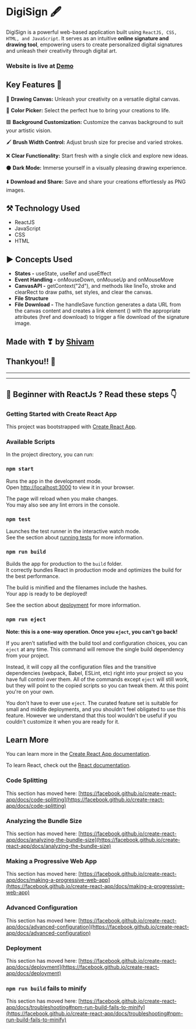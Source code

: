 # DigiSign 🖋

DigiSign is a powerful web-based application built using `ReactJS, CSS, HTML, and JavaScript`. It serves as an intuitive **online signature and drawing tool**, empowering users to create personalized digital signatures and unleash their creativity through digital art.


###  Website is live at [Demo](https://digisignbysk.netlify.app/)


## Key Features 📍

🌈 **Drawing Canvas:** Unleash your creativity on a versatile digital canvas.

🎨 **Color Picker:** Select the perfect hue to bring your creations to life.

🟩 **Background Customization:** Customize the canvas background to suit your artistic vision.

🖌️ **Brush Width Control:** Adjust brush size for precise and varied strokes.

❌ **Clear Functionality:** Start fresh with a single click and explore new ideas.

⚫ **Dark Mode:** Immerse yourself in a visually pleasing drawing experience.

⬇️ **Download and Share:** Save and share your creations effortlessly as PNG images.

## ⚒ Technology Used
- ReactJS
- JavaScript
- CSS 
- HTML 

## ▶ Concepts Used
- **States -** useState, useRef and useEffect
- **Event Handling -** onMouseDown, onMouseUp and onMouseMove
- **CanvasAPI -** getContext("2d"), and methods like lineTo, stroke and clearRect to draw paths, set styles, and clear the canvas.
- **File Structure**
- **File Download -** The handleSave function generates a data URL from the canvas content and creates a link element (<a>) with the appropriate attributes (href and download) to trigger a file download of the signature image.

## Made with ❣ by [Shivam](https://www.linkedin.com/in/shivam-kumar-b09b94175)
## Thankyou!! 👐

---
---
## 👶 Beginner with ReactJs ? Read these steps 👇
### Getting Started with Create React App

This project was bootstrapped with [Create React App](https://github.com/facebook/create-react-app).

### Available Scripts

In the project directory, you can run:

### `npm start`

Runs the app in the development mode.\
Open [http://localhost:3000](http://localhost:3000) to view it in your browser.

The page will reload when you make changes.\
You may also see any lint errors in the console.

### `npm test`

Launches the test runner in the interactive watch mode.\
See the section about [running tests](https://facebook.github.io/create-react-app/docs/running-tests) for more information.

### `npm run build`

Builds the app for production to the `build` folder.\
It correctly bundles React in production mode and optimizes the build for the best performance.

The build is minified and the filenames include the hashes.\
Your app is ready to be deployed!

See the section about [deployment](https://facebook.github.io/create-react-app/docs/deployment) for more information.

### `npm run eject`

**Note: this is a one-way operation. Once you `eject`, you can't go back!**

If you aren't satisfied with the build tool and configuration choices, you can `eject` at any time. This command will remove the single build dependency from your project.

Instead, it will copy all the configuration files and the transitive dependencies (webpack, Babel, ESLint, etc) right into your project so you have full control over them. All of the commands except `eject` will still work, but they will point to the copied scripts so you can tweak them. At this point you're on your own.

You don't have to ever use `eject`. The curated feature set is suitable for small and middle deployments, and you shouldn't feel obligated to use this feature. However we understand that this tool wouldn't be useful if you couldn't customize it when you are ready for it.

## Learn More

You can learn more in the [Create React App documentation](https://facebook.github.io/create-react-app/docs/getting-started).

To learn React, check out the [React documentation](https://reactjs.org/).

### Code Splitting

This section has moved here: [https://facebook.github.io/create-react-app/docs/code-splitting](https://facebook.github.io/create-react-app/docs/code-splitting)

### Analyzing the Bundle Size

This section has moved here: [https://facebook.github.io/create-react-app/docs/analyzing-the-bundle-size](https://facebook.github.io/create-react-app/docs/analyzing-the-bundle-size)

### Making a Progressive Web App

This section has moved here: [https://facebook.github.io/create-react-app/docs/making-a-progressive-web-app](https://facebook.github.io/create-react-app/docs/making-a-progressive-web-app)

### Advanced Configuration

This section has moved here: [https://facebook.github.io/create-react-app/docs/advanced-configuration](https://facebook.github.io/create-react-app/docs/advanced-configuration)

### Deployment

This section has moved here: [https://facebook.github.io/create-react-app/docs/deployment](https://facebook.github.io/create-react-app/docs/deployment)

### `npm run build` fails to minify

This section has moved here: [https://facebook.github.io/create-react-app/docs/troubleshooting#npm-run-build-fails-to-minify](https://facebook.github.io/create-react-app/docs/troubleshooting#npm-run-build-fails-to-minify)

